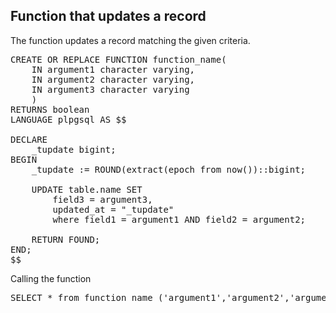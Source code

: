 ## Function that updates a record

The function updates a record matching the given criteria.

<pre>
CREATE OR REPLACE FUNCTION function_name(
	IN argument1 character varying,
	IN argument2 character varying,
	IN argument3 character varying
	)
RETURNS boolean 
LANGUAGE plpgsql AS $$

DECLARE
    _tupdate bigint;
BEGIN
	_tupdate := ROUND(extract(epoch from now())::bigint;
	
	UPDATE table.name SET
		field3 = argument3,
		updated_at = "_tupdate"
		where field1 = argument1 AND field2 = argument2;
		
    RETURN FOUND;
END;
$$
</pre>

Calling the function

<pre>
SELECT * from function_name ('argument1','argument2','argument3')
</pre>
